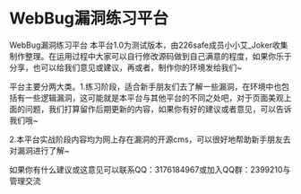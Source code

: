 # WebBug漏洞练习平台
WebBug漏洞练习平台
本平台1.0为测试版本，由226safe成员小小艾_Joker收集制作整理。在运用过程中大家可以自行修改源码做到自己满意的程度，如果你乐于分享，也可以给我们意见或建议，再或者，制作你的环境发给我们~

平台主要分两大类。1.练习阶段，适合新手朋友们去了解一些漏洞，在环境中也包括有一些逻辑漏洞，这可能就是本平台与其他平台的不同之处吧，对于页面美观上面的问题，我们打算留作后期更新的内容，如果你有好的建议或者意见，可以告诉我们哦~

2.本平台实战阶段内容均为网上存在漏洞的开源cms，可以很好地帮助新手朋友去对漏洞进行了解~

如果你有什么建议或这意见可以联系QQ：3176184967或加入QQ群：2399210与管理交流
